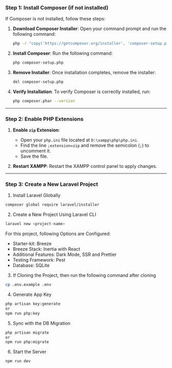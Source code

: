 ### **Step 1: Install Composer (if not installed)**

If Composer is not installed, follow these steps:

1. **Download Composer Installer**:
   Open your command prompt and run the following command:
   ```bash
   php -r "copy('https://getcomposer.org/installer', 'composer-setup.php');"
   ```

2. **Install Composer**:
   Run the following command:
   ```bash
   php composer-setup.php
   ```

3. **Remove Installer**:
   Once installation completes, remove the installer:
   ```bash
   del composer-setup.php
   ```

4. **Verify Installation**:
   To verify Composer is correctly installed, run:
   ```bash
   php composer.phar --version
   ```

---

### **Step 2: Enable PHP Extensions**
1. **Enable `zip` Extension**:
   - Open your `php.ini` file located at `D:\xampp\php\php.ini`.
   - Find the line `;extension=zip` and remove the semicolon (`;`) to uncomment it.
   - Save the file.
   
2. **Restart XAMPP**:
   Restart the XAMPP control panel to apply changes.

---

### **Step 3: Create a New Laravel Project**

1. Install Laravel Globally

```sh
composer global require laravel/installer
```

2. Create a New Project Using Laravel CLI

```sh
laravel new <project-name>
```

For this project, following Options are Configured:

- Starter-kit: Breeze
- Breeze Stack: Inertia with React
- Additional Features: Dark Mode, SSR and Prettier
- Testing Framework: Pest
- Database: SQLite

3. If Cloning the Project, then run the following command after cloning

```sh
cp .env.example .env
```

4. Generate App Key

```sh
php artisan key:generate
or
npm run php:key
```

5. Sync with the DB Migration

```sh
php artisan migrate
or
npm run php:migrate
```

6. Start the Server

```
npm run dev
```
